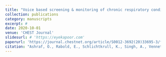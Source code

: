 ```yaml
---
title: "Voice based screening & monitoring of chronic respiratory conditions"
collection: publications
category: manuscripts
excerpt: #
date: 2020-10-01
venue: 'CHEST Journal'
slidesurl: # 'https://eyekapoor.com'
paperurl: 'https://journal.chestnet.org/article/S0012-3692(20)33695-3/fulltext'
citation: "Ashraf, O., Rabold, E., Schlichtkrull, K., Singh, A., Venneti, S., Khan, M.M.D.A., Kulshreshtha, R. and Naval, P.P., 2020. Voice-based screening and monitoring of chronic respiratory conditions. Chest, 158(4), p.A1687."
---
```


